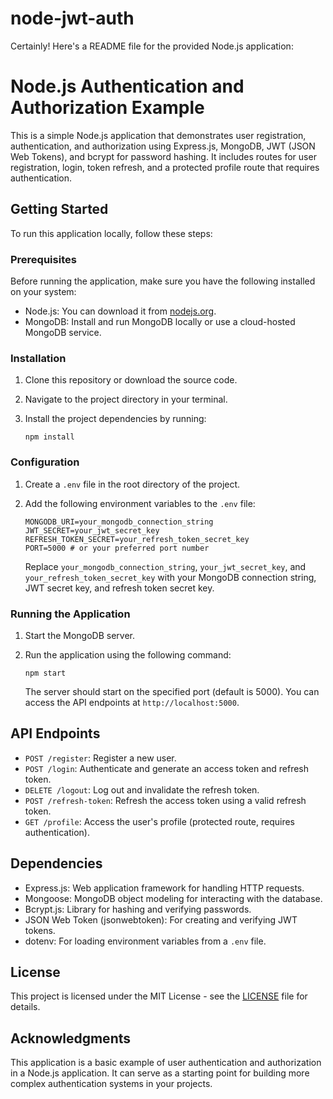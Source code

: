 # node-jwt-auth
Certainly! Here's a README file for the provided Node.js application:

# Node.js Authentication and Authorization Example

This is a simple Node.js application that demonstrates user registration, authentication, and authorization using Express.js, MongoDB, JWT (JSON Web Tokens), and bcrypt for password hashing. It includes routes for user registration, login, token refresh, and a protected profile route that requires authentication.

## Getting Started

To run this application locally, follow these steps:

### Prerequisites

Before running the application, make sure you have the following installed on your system:

- Node.js: You can download it from [nodejs.org](https://nodejs.org/).
- MongoDB: Install and run MongoDB locally or use a cloud-hosted MongoDB service.

### Installation

1. Clone this repository or download the source code.

2. Navigate to the project directory in your terminal.

3. Install the project dependencies by running:

   ```shell
   npm install
   ```

### Configuration

1. Create a `.env` file in the root directory of the project.

2. Add the following environment variables to the `.env` file:

   ```shell
   MONGODB_URI=your_mongodb_connection_string
   JWT_SECRET=your_jwt_secret_key
   REFRESH_TOKEN_SECRET=your_refresh_token_secret_key
   PORT=5000 # or your preferred port number
   ```

   Replace `your_mongodb_connection_string`, `your_jwt_secret_key`, and `your_refresh_token_secret_key` with your MongoDB connection string, JWT secret key, and refresh token secret key.

### Running the Application

1. Start the MongoDB server.

2. Run the application using the following command:

   ```shell
   npm start
   ```

   The server should start on the specified port (default is 5000). You can access the API endpoints at `http://localhost:5000`.

## API Endpoints

- `POST /register`: Register a new user.
- `POST /login`: Authenticate and generate an access token and refresh token.
- `DELETE /logout`: Log out and invalidate the refresh token.
- `POST /refresh-token`: Refresh the access token using a valid refresh token.
- `GET /profile`: Access the user's profile (protected route, requires authentication).

## Dependencies

- Express.js: Web application framework for handling HTTP requests.
- Mongoose: MongoDB object modeling for interacting with the database.
- Bcrypt.js: Library for hashing and verifying passwords.
- JSON Web Token (jsonwebtoken): For creating and verifying JWT tokens.
- dotenv: For loading environment variables from a `.env` file.

## License

This project is licensed under the MIT License - see the [LICENSE](LICENSE) file for details.

## Acknowledgments

This application is a basic example of user authentication and authorization in a Node.js application. It can serve as a starting point for building more complex authentication systems in your projects.
